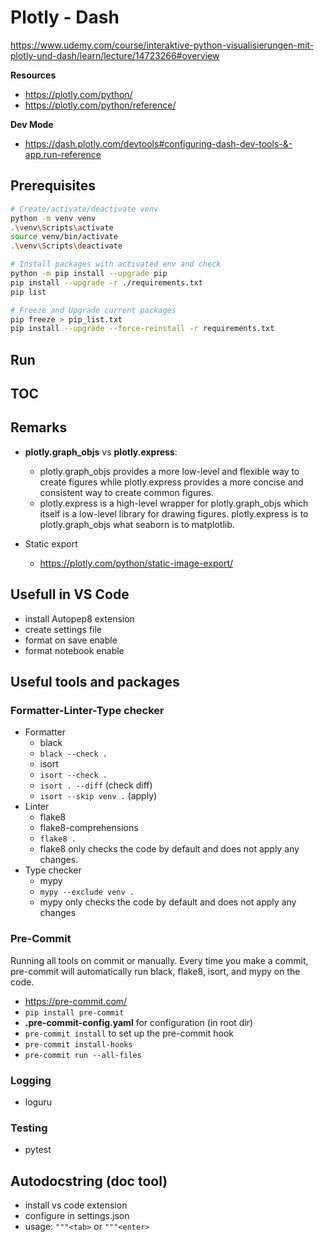 # Plotly - Dash

<https://www.udemy.com/course/interaktive-python-visualisierungen-mit-plotly-und-dash/learn/lecture/14723266#overview>

**Resources**  

- <https://plotly.com/python/>
- <https://plotly.com/python/reference/>

**Dev Mode**

- <https://dash.plotly.com/devtools#configuring-dash-dev-tools-&-app.run-reference>

## Prerequisites

```bash
# Create/activate/deactivate venv
python -m venv venv
.\venv\Scripts\activate
source venv/bin/activate
.\venv\Scripts\deactivate

# Install packages with activated env and check
python -m pip install --upgrade pip
pip install --upgrade -r ./requirements.txt 
pip list

# Freeze and Upgrade current packages  
pip freeze > pip_list.txt   
pip install --upgrade --force-reinstall -r requirements.txt
```

## Run

## TOC

## Remarks

- **plotly.graph_objs** vs **plotly.express**:
  - plotly.graph_objs provides a more low-level and flexible way to create figures while plotly.express provides a more concise and consistent way to create common figures.
  - plotly.express is a high-level wrapper for plotly.graph_objs which itself is a low-level library for drawing figures. plotly.express is to plotly.graph_objs what seaborn is to matplotlib.

- Static export
  - <https://plotly.com/python/static-image-export/>

## Usefull in VS Code

- install Autopep8 extension
- create settings file
- format on save enable
- format notebook enable

## Useful tools and packages

### Formatter-Linter-Type checker

- Formatter
  - black
  - `black --check .`
  - isort
  - `isort --check .`
  - `isort . --diff` (check diff)
  - `isort --skip venv .` (apply)
- Linter
  - flake8
  - flake8-comprehensions
  - `flake8 .`
  - flake8 only checks the code by default and does not apply any changes.
- Type checker
  - mypy
  - `mypy --exclude venv .`
  - mypy only checks the code by default and does not apply any changes

### Pre-Commit

Running all tools on commit or manually. Every time you make a commit, pre-commit will automatically run black, flake8, isort, and mypy on the code.

- <https://pre-commit.com/>
- `pip install pre-commit`
- **.pre-commit-config.yaml** for configuration (in root dir)
- `pre-commit install` to set up the pre-commit hook
- `pre-commit install-hooks`
- `pre-commit run --all-files`

### Logging

- loguru

### Testing

- pytest

## Autodocstring (doc tool)

- install vs code extension
- configure in settings.json
- usage: `"""<tab>` or `"""<enter>`
